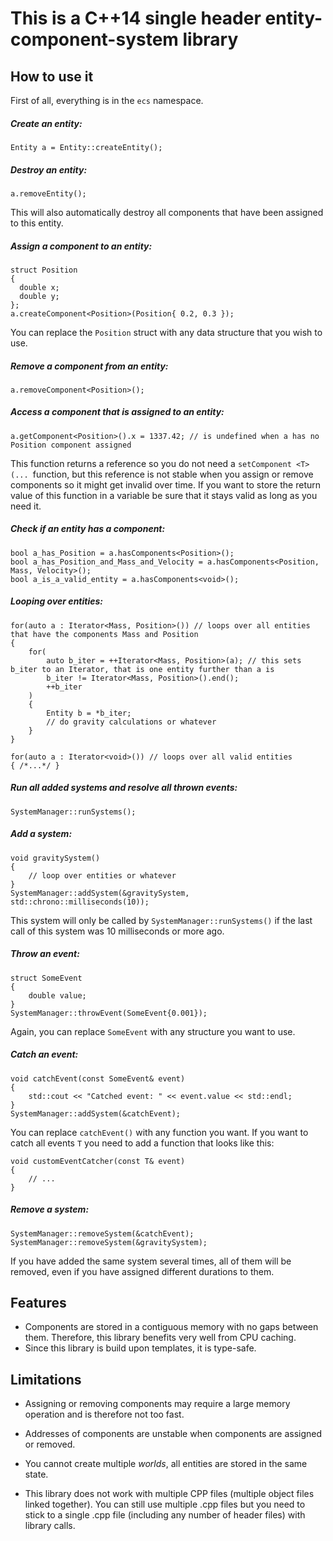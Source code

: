 # This is a C++14 single header entity-component-system library
## How to use it
First of all, everything is in the `ecs` namespace.

##### Create an entity:
    Entity a = Entity::createEntity();

##### Destroy an entity:
    a.removeEntity();

This will also automatically destroy all components that have been assigned to this entity.

##### Assign a component to an entity:
    struct Position
    {
      double x;
      double y;
    };
    a.createComponent<Position>(Position{ 0.2, 0.3 });

You can replace the `Position` struct with any data structure that you wish to use.

##### Remove a component from an entity:
    a.removeComponent<Position>();

##### Access a component that is assigned to an entity:
    a.getComponent<Position>().x = 1337.42; // is undefined when a has no Position component assigned

This function returns a reference so you do not need a `setComponent <T> (... `function, but this reference is not stable when you assign or remove components so it might get invalid over time. If you want to store the return value of this function in a variable be sure that it stays valid as long as you need it.

##### Check if an entity has a component:
    bool a_has_Position = a.hasComponents<Position>();
    bool a_has_Position_and_Mass_and_Velocity = a.hasComponents<Position, Mass, Velocity>();
    bool a_is_a_valid_entity = a.hasComponents<void>();

##### Looping over entities:
    for(auto a : Iterator<Mass, Position>()) // loops over all entities that have the components Mass and Position
    {
        for(
            auto b_iter = ++Iterator<Mass, Position>(a); // this sets b_iter to an Iterator, that is one entity further than a is
            b_iter != Iterator<Mass, Position>().end();
            ++b_iter
        )
        {
            Entity b = *b_iter;
            // do gravity calculations or whatever
        }
    }

    for(auto a : Iterator<void>()) // loops over all valid entities
    { /*...*/ }

##### Run all added systems and resolve all thrown events:
    SystemManager::runSystems();

##### Add a system:
    void gravitySystem()
    {
        // loop over entities or whatever
    }
    SystemManager::addSystem(&gravitySystem, std::chrono::milliseconds(10));

This system will only be called by `SystemManager::runSystems()` if the last call of this system was 10 milliseconds or more ago.

##### Throw an event:
    struct SomeEvent
    {
        double value;
    }
    SystemManager::throwEvent(SomeEvent{0.001});

Again, you can replace `SomeEvent` with any structure you want to use.

##### Catch an event:
    void catchEvent(const SomeEvent& event)
    {
        std::cout << "Catched event: " << event.value << std::endl;
    }
    SystemManager::addSystem(&catchEvent);

You can replace `catchEvent()` with any function you want. If you want to catch all events `T` you need to add a function that looks like this:

    void customEventCatcher(const T& event)
    {
        // ...
    }

##### Remove a system:
    SystemManager::removeSystem(&catchEvent);
    SystemManager::removeSystem(&gravitySystem);

If you have added the same system several times, all of them will be removed, even if you have assigned different durations to them.

## Features

- Components are stored in a contiguous memory with no gaps between them. Therefore, this library benefits very well from CPU caching.
- Since this library is build upon templates, it is type-safe.

## Limitations

- Assigning or removing components may require a large memory operation and is therefore not too fast.

- Addresses of components are unstable when components are assigned or removed.

- You cannot create multiple *worlds*, all entities are stored in the same state.

- This library does not work with multiple CPP files (multiple object files linked together). You can still use multiple .cpp files but you need to stick to a single .cpp file (including any number of header files) with library calls.
